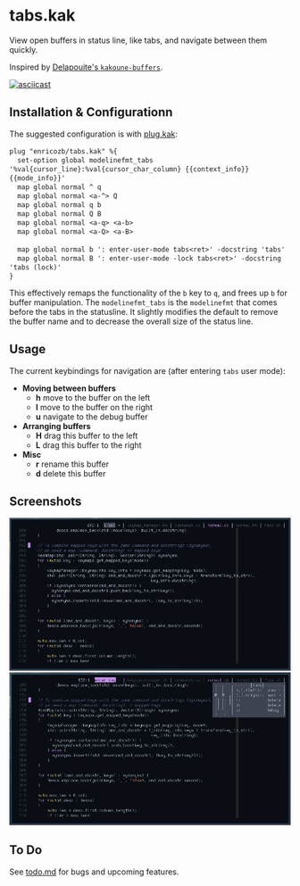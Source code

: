 # tabs.kak

View open buffers in status line, like tabs, and navigate between them quickly.

Inspired by [Delapouite's `kakoune-buffers`][1].

[![asciicast](https://asciinema.org/a/6JrXsCORHqIq3ZW1F9BFC7uc6.svg)][2]

## Installation & Configurationn
The suggested configuration is with [plug.kak][3]:
```
plug "enricozb/tabs.kak" %{
  set-option global modelinefmt_tabs '%val{cursor_line}:%val{cursor_char_column} {{context_info}} {{mode_info}}'
  map global normal ^ q
  map global normal <a-^> Q
  map global normal q b
  map global normal Q B
  map global normal <a-q> <a-b>
  map global normal <a-Q> <a-B>

  map global normal b ': enter-user-mode tabs<ret>' -docstring 'tabs'
  map global normal B ': enter-user-mode -lock tabs<ret>' -docstring 'tabs (lock)'
}
```
This effectively remaps the functionality of the `b` key to `q`, and frees up `b` for
buffer manipulation. The `modelinefmt_tabs` is the `modelinefmt` that comes before the
tabs in the statusline. It slightly modifies the default to remove the buffer name and
to decrease the overall size of the status line.

## Usage
The current keybindings for navigation are (after entering `tabs` user mode):

- **Moving between buffers**
  - **h** move to the buffer on the left
  - **l** move to the buffer on the right
  - **u** navigate to the debug buffer
- **Arranging buffers**
  - **H** drag this buffer to the left
  - **L** drag this buffer to the right
- **Misc**
  - **r** rename this buffer
  - **d** delete this buffer

## Screenshots
![tabs.kak screenshot][4]
![tabs.kak screenshot][5]

## To Do
See [todo.md](todo.md) for bugs and upcoming features.

[1]: https://github.com/Delapouite/kakoune-buffers/
[2]: https://asciinema.org/a/6JrXsCORHqIq3ZW1F9BFC7uc6
[3]: https://github.com/robertmeta/plug.kak
[4]: screenshot1.png
[5]: screenshot2.png
